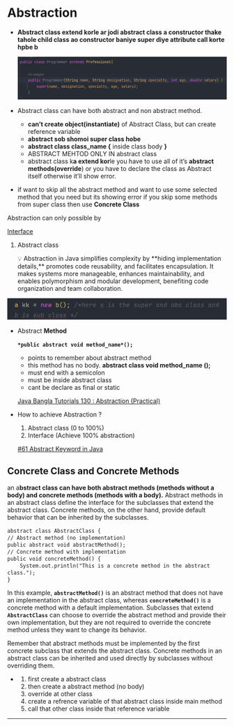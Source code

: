 # Abstraction

- **Abstract class extend korle ar jodi abstract class a  constructor thake tahole child class ao constructor baniye super diye attribute call korte hpbe  b**
    
    ![Untitled](Abstraction%208bc99a35e62c4b12af4e07b1f1ba7463/Untitled.png)
    

- Abstract class can have both abstract and non abstract method.
    - **can’t create object(instantiate)** of Abstract Class, but can create reference variable
    - **abstract sob shomoi super class hobe**
    - **abstract  class  class_name {** inside class body **}**
    - ABSTRACT MEHTOD ONLY IN abstract class
    - abstract class k**a extend kor**le  you have to use all of it’s **abstract methods(override**) or you have to declare the class as Abstract itself otherwise it’ll show error.
- if want to skip all the abstract method and want to use some selected method that you need but its showing error if you skip some methods from super class then use **Concrete Class**

Abstraction can only possible by

[Interface](Interface%201d4615816e6843a38e236bf68e1d2c77.md)

1. Abstract class
    
    <aside>
    💡 Abstraction in Java simplifies complexity by **hiding implementation details,** promotes code reusability, and facilitates encapsulation. It makes systems more manageable, enhances maintainability, and enables polymorphism and modular development, benefiting code organization and team collaboration.
    
    </aside>
    

![Untitled](Abstraction%208bc99a35e62c4b12af4e07b1f1ba7463/Untitled%201.png)

- Abstract **Method**
    
     **`*public abstract void method_name*();`**
    
    - points to remember about abstract method
    - this method has no body.  **abstract  class void method_name ();**
    - must end with a semicolon
    - must be inside abstract class
    - cant be declare as final or static
    
    [Java Bangla Tutorials 130 : Abstraction (Practical)](https://www.youtube.com/watch?v=P_Yb5CQFh3Y)
    
- How to achieve Abstraction ?
    1. Abstract class (0 to 100%)
    2. Interface (Achieve 100% abstraction)
    
    [#61 Abstract Keyword in Java](https://www.youtube.com/watch?v=VJh2u7NLLDg)
    

## Concrete Class and Concrete Methods

an a**bstract class can have both abstract methods (methods without a body) and concrete methods (methods with a body).** Abstract methods in an abstract class define the interface for the subclasses that extend the abstract class. Concrete methods, on the other hand, provide default behavior that can be inherited by the subclasses.

```
abstract class AbstractClass {
// Abstract method (no implementation)
public abstract void abstractMethod();
// Concrete method with implementation
public void concreteMethod() {
    System.out.println("This is a concrete method in the abstract class.");
}

```

In this example, **`abstractMethod()`** is an abstract method that does not have an implementation in the abstract class, whereas **`concreteMethod()`** is a concrete method with a default implementation. Subclasses that extend **`AbstractClass`** can choose to override the abstract method and provide their own implementation, but they are not required to override the concrete method unless they want to change its behavior.

Remember that abstract methods must be implemented by the first concrete subclass that extends the abstract class. Concrete methods in an abstract class can be inherited and used directly by subclasses without overriding them.

- 
    1. first create a abstract class
    2. then create a abstract method (no body)
    3. override at other class
    4. create a refrence variable of that abstract class inside main method
    5. call that other class inside that reference variable

---